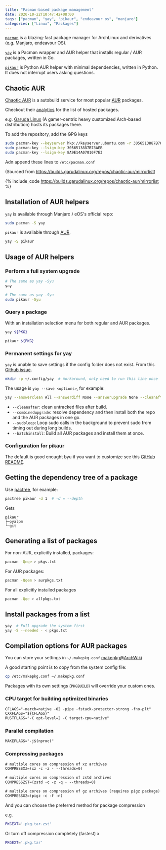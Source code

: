 ```yaml
---
title: "Pacman-based package management"
date: 2020-10-22T10:47:42+08:00
tags: ["pacman", "yay", "pikaur", "endeavour os", "manjaro"]
categories: ["Linux", "Packages"]
---
```


[`pacman`](https://wiki.archlinux.org/index.php/Pacman) is a blazing-fast package manager for ArchLinux and derivatives (e.g. Manjaro, endeavour OS).

[`yay`](https://github.com/Jguer/yay) is a Pacman wrapper and AUR helper that installs regular / AUR packages, written in Go.

[`pikaur`](https://github.com/actionless/pikaur) is Python AUR helper with minimal dependencies, written in Python. It does not interrupt users asking questions.

<!--more-->

## Chaotic AUR

[Chaotic AUR](https://lonewolf.pedrohlc.com/chaotic-aur/) is a autobuild service for most popular [AUR](https://aur.archlinux.org/) packages.

Checkout their [analytics](https://lonewolf.pedrohlc.com/chaotic-aur/analytics.html) for the list of hosted packages.

e.g. [Garuda Linux](https://garudalinux.org/) (A gamer-centric heavy customized Arch-based distribution) hosts its packages there.

To add the repository, add the GPG keys

```bash
sudo pacman-key --keyserver hkp://keyserver.ubuntu.com -r 3056513887B78AEB 8A9E14A07010F7E3
sudo pacman-key --lsign-key 3056513887B78AEB
sudo pacman-key --lsign-key 8A9E14A07010F7E3
```

Adn append these lines to `/etc/pacman.conf`

(Sourced from <https://builds.garudalinux.org/repos/chaotic-aur/mirrorlist>)

{% include_code https://builds.garudalinux.org/repos/chaotic-aur/mirrorlist %}

## Installation of AUR helpers

`yay` is available through Manjaro / eOS's official repo:

```bash
sudo pacman -S yay
```

`pikaur` is available through [AUR](https://aur.archlinux.org/packages/pikaur/).

```bash
yay -S pikaur
```

## Usage of AUR helpers

### Perform a full system upgrade

```bash
# The same as yay -Syu
yay
```

```bash
# The same as yay -Syu
sudo pikaur -Syu
```

### Query a package

With an installation selection menu for both regular and AUR packages.

```bash
yay ${PKG}
```

```bash
pikaur ${PKG}
```

### Permanent settings for yay

`yay` is unable to save settings if the config folder does not exist. From this [Github issue](https://github.com/Jguer/yay/issues/1352).

```bash
mkdir -p ~/.config/yay  # Workaround, only need to run this line once
```

The usage is `yay --save <options>`, for example:

```bash
yay --answerclean All --answerdiff None --answerupgrade None --cleanafter --batchinstall --combinedupgrade --sudoloop --save
```

- `--cleanafter`: clean untracked files after build.
- `--combinedupgrade`: resolve dependency and then install both the repo and the AUR packages in one go.
- `--sudoloop`: Loop sudo calls in the background to prevent sudo from timing out during long builds.
- `--batchinstall`: Build all AUR packages and install them at once.

### Configuration for pikaur

The default is good enought byu if you want to customize see this [GitHub README](https://github.com/actionless/pikaur#configuration).


## Getting the dependency tree of a package

Use [pactree](https://www.archlinux.org/pacman/pactree.8.html), for example:

```bash
pactree pikaur -d 1  # -d = --depth
```

Gets
```
pikaur
├─pyalpm
└─git
```

## Generating a list of packages

For non-AUR, explicitly installed, packages:

```bash
pacman -Qnqe > pkgs.txt
```

For AUR packages:

```bash
pacman -Qqem > aurpkgs.txt
```

For all explicitly installed packages

```bash
pacman -Qqe > allpkgs.txt
```

## Install packages from a list

```bash
yay  # Full upgrade the system first
yay -S --needed - < pkgs.txt
```

## Compilation options for AUR packages

You can store your settings in `~/.makepkg.conf` [makepkg@ArchWiki](https://wiki.archlinux.org/index.php/Makepkg)

A good starting point is to copy from the system config file:

```bash
cp /etc/makepkg.conf ~/.makepkg.conf
```

Packages with its own settings (`PKGBUILD`) will override your custom ones.

### CPU target for building optimized binaries

```txt ~/.makepkg.conf
CFLAGS="-march=native -O2 -pipe -fstack-protector-strong -fno-plt"
CXXFLAGS="${CFLAGS}"
RUSTFLAGS="-C opt-level=2 -C target-cpu=native"
```

### Parallel compilation

```txt ~/.makepkg.conf
MAKEFLAGS="-j$(nproc)"
```

### Compressing packages

```txt ~/.makepkg.conf
# multiple cores on compression of xz archives
COMPRESSXZ=(xz -c -z - --threads=0)

# multiple cores on compression of zstd archives
COMPRESSZST=(zstd -c -z -q - --threads=0)

# multiple cores on compression of gz archives (requires pigz package)
COMPRESSGZ=(pigz -c -f -n)
```

And you can choose the preferred method for package compression

e.g.
```bash
PKGEXT='.pkg.tar.zst'
```

Or turn off compression completely (fastest)
x
```bash
PKGEXT='.pkg.tar'
```
